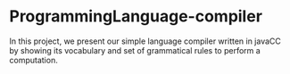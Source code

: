 # ProgrammingLanguage-compiler
In this project, we present our simple language compiler written in javaCC by showing its vocabulary and set of grammatical rules to perform a computation.
